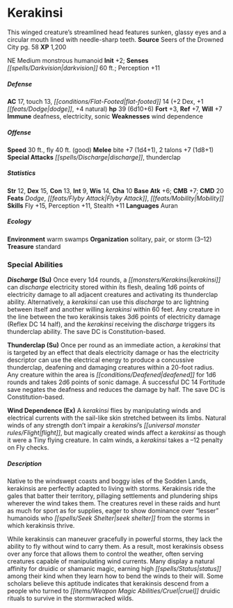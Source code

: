 ﻿---
cssclass: [monsters]
title1: Kerakinsi
desc_short: This winged creature's streamlined head features sunken, glassy eyes and
  a circular mouth lined with needle-sharp teeth.
title2: Kerakinsi
CR: 4
sources:
- name: Seers of the Drowned City
  page: 58
  link: http://paizo.com/products/btpy9op2?Pathfinder-Module-Seers-of-the-Drowned-City
XP: 1200
alignment: NE
size: Medium
type: monstrous humanoid
initiative:
  bonus: 2
senses:
  darkvision: 60
AC:
  AC: 17
  touch: 13
  flat_footed: 14
  components:
    dex: 2
    dodge: 1
    natural: 4
HP:
  HP: 39
  long: 6d10+6
saves:
  fort: 3
  ref: 7
  will: 7
immunities:
- deafness
- electricity
- sonic
weaknesses:
- wind dependence
speeds:
  base: 30
  fly: 40
  fly_maneuverability: good
attacks:
  melee:
  - - text: bite +7 (1d4+1)
      entries:
      - - damage: 1d4+1
      attack: bite
      bonus:
      - 7
    - text: 2 talons +7 (1d8+1)
      entries:
      - - damage: 1d8+1
      count: 2
      attack: talons
      bonus:
      - 7
  special:
  - discharge
  - thunderclap
ability_scores:
  STR: 12
  DEX: 15
  CON: 13
  INT: 9
  WIS: 14
  CHA: 10
BAB: 6
CMB: 7
CMD: 20
feats:
- name: Dodge
- name: Flyby Attack
- name: Mobility
skills:
  Fly: 15
  Perception: 11
  Stealth: 11
languages:
- Auran
ecology:
  environment: warm swamps
  organization: solitary, pair, or storm (3-12)
  treasure_type: standard
special_abilities:
  Discharge (Su): Once every 1d4 rounds, a kerakinsi can discharge electricity stored
    within its flesh, dealing 1d6 points of electricity damage to all adjacent creatures
    and activating its thunderclap ability. Alternatively, a kerakinsi can use this
    discharge to arc lightning between itself and another willing kerakinsi within
    60 feet. Any creature in the line between the two kerakinsis takes 3d6 points
    of electricity damage (Reflex DC 14 half), and the kerakinsi receiving the discharge
    triggers its thunderclap ability. The save DC is Constitution-based.
  Thunderclap (Su): Once per round as an immediate action, a kerakinsi that is targeted
    by an effect that deals electricity damage or has the electricity descriptor can
    use the electrical energy to produce a concussive thunderclap, deafening and damaging
    creatures within a 20-foot radius. Any creature within the area is deafened for
    1d6 rounds and takes 2d6 points of sonic damage. A successful DC 14 Fortitude
    save negates the deafness and reduces the damage by half. The save DC is Constitution-based.
  Wind Dependence (Ex): A kerakinsi flies by manipulating winds and electrical currents
    with the sail-like skin stretched between its limbs. Natural winds of any strength
    don't impair a kerakinsi's flight, but magically created winds affect a kerakinsi
    as though it were a Tiny flying creature. In calm winds, a kerakinsi takes a -12
    penalty on Fly checks.
desc_long: |-
  Native to the windswept coasts and boggy isles of the Sodden Lands, kerakinsis are perfectly adapted to living with storms. Kerakinsis ride the gales that batter their territory, pillaging settlements and plundering ships wherever the wind takes them. The creatures revel in these raids and hunt as much for sport as for supplies, eager to show dominance over “lesser” humanoids who seek shelter from the storms in which kerakinsis thrive.

   While kerakinsis can maneuver gracefully in powerful storms, they lack the ability to fly without wind to carry them. As a result, most kerakinsis obsess over any force that allows them to control the weather, often serving creatures capable of manipulating wind currents. Many display a natural affinity for druidic or shamanic magic, earning high status among their kind when they learn how to bend the winds to their will. Some scholars believe this aptitude indicates that kerakinsis descend from a people who turned to cruel druidic rituals to survive in the stormwracked wilds.

---

# Kerakinsi
This winged creature’s streamlined head features sunken, glassy eyes and a circular mouth lined with needle-sharp teeth.
**Source** Seers of the Drowned City pg. 58
**XP** 1,200

NE Medium monstrous humanoid
**Init** +2; **Senses** _[[spells/Darkvision|darkvision]]_ 60 ft.; Perception +11

##### Defense

**AC** 17, touch 13, _[[conditions/Flat-Footed|flat-footed]]_ 14 (+2 Dex, +1 _[[feats/Dodge|dodge]]_, +4 natural)
**hp** 39 (6d10+6)
**Fort** +3, **Ref** +7, **Will** +7
**Immune** deafness, electricity, sonic
**Weaknesses** wind dependence

##### Offense
**Speed** 30 ft., fly 40 ft. (good)
**Melee** bite +7 (1d4+1), 2 talons +7 (1d8+1)
**Special Attacks** _[[spells/Discharge|discharge]]_, thunderclap

##### Statistics
**Str** 12, **Dex** 15, **Con** 13, **Int** 9, **Wis** 14, **Cha** 10
**Base Atk** +6; **CMB** +7; **CMD** 20
**Feats** _Dodge_, _[[feats/Flyby Attack|Flyby Attack]]_, _[[feats/Mobility|Mobility]]_
**Skills** Fly +15, Perception +11, Stealth +11
**Languages** Auran

##### Ecology

**Environment** warm swamps
**Organization** solitary, pair, or storm (3–12)
**Treasure** standard

### Special Abilities

**_Discharge_ (Su)** Once every 1d4 rounds, a _[[monsters/Kerakinsi|kerakinsi]]_ can _discharge_ electricity stored within its flesh, dealing 1d6 points of electricity damage to all adjacent creatures and activating its thunderclap ability. Alternatively, a _kerakinsi_ can use this _discharge_ to arc lightning between itself and another willing _kerakinsi_ within 60 feet. Any creature in the line between the two kerakinsis takes 3d6 points of electricity damage (Reflex DC 14 half), and the _kerakinsi_ receiving the _discharge_ triggers its thunderclap ability. The save DC is Constitution-based.

**Thunderclap (Su)** Once per round as an immediate action, a _kerakinsi_ that is targeted by an effect that deals electricity damage or has the electricity descriptor can use the electrical energy to produce a concussive thunderclap, deafening and damaging creatures within a 20-foot radius. Any creature within the area is _[[conditions/Deafened|deafened]]_ for 1d6 rounds and takes 2d6 points of sonic damage. A successful DC 14 Fortitude save negates the deafness and reduces the damage by half. The save DC is Constitution-based.

**Wind Dependence (Ex)** A _kerakinsi_ flies by manipulating winds and electrical currents with the sail-like skin stretched between its limbs. Natural winds of any strength don’t impair a _kerakinsi_’s _[[universal monster rules/Flight|flight]]_, but magically created winds affect a _kerakinsi_ as though it were a Tiny flying creature. In calm winds, a _kerakinsi_ takes a –12 penalty on Fly checks.

##### Description

Native to the windswept coasts and boggy isles of the Sodden Lands, kerakinsis are perfectly adapted to living with storms. Kerakinsis ride the gales that batter their territory, pillaging settlements and plundering ships wherever the wind takes them. The creatures revel in these raids and hunt as much for sport as for supplies, eager to show dominance over “lesser” humanoids who _[[spells/Seek Shelter|seek shelter]]_ from the storms in which kerakinsis thrive.

While kerakinsis can maneuver gracefully in powerful storms, they lack the ability to fly without wind to carry them. As a result, most kerakinsis obsess over any force that allows them to control the weather, often serving creatures capable of manipulating wind currents. Many display a natural affinity for druidic or shamanic magic, earning high _[[spells/Status|status]]_ among their kind when they learn how to bend the winds to their will. Some scholars believe this aptitude indicates that kerakinsis descend from a people who turned to _[[items/Weapon Magic Abilities/Cruel|cruel]]_ druidic rituals to survive in the stormwracked wilds.
